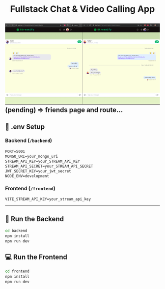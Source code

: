 <h1 align="center">Fullstack Chat & Video Calling App</h1>

![Demo App](/frontend/public/chat.png)
(pending) => friends page and route...
---

## 🧪 .env Setup

### Backend (`/backend`)

```
PORT=5001
MONGO_URI=your_mongo_uri
STREAM_API_KEY=your_STREAM_API_KEY
STREAM_API_SECRET=your_STREAM_API_SECRET
JWT_SECRET_KEY=your_jwt_secret
NODE_ENV=development
```

### Frontend (`/frontend`)

```
VITE_STREAM_API_KEY=your_stream_api_key
```

---

## 🔧 Run the Backend

```bash
cd backend
npm install
npm run dev
```

## 💻 Run the Frontend

```bash
cd frontend
npm install
npm run dev
```
